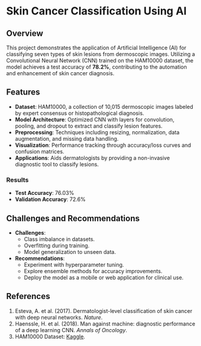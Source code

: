 # Skin Cancer Classification Using AI

## Overview
This project demonstrates the application of Artificial Intelligence (AI) for classifying seven types of skin lesions from dermoscopic images. Utilizing a Convolutional Neural Network (CNN) trained on the HAM10000 dataset, the model achieves a test accuracy of **78.2%**, contributing to the automation and enhancement of skin cancer diagnosis.

## Features
- **Dataset**: HAM10000, a collection of 10,015 dermoscopic images labeled by expert consensus or histopathological diagnosis.
- **Model Architecture**: Optimized CNN with layers for convolution, pooling, and dropout to extract and classify lesion features.
- **Preprocessing**: Techniques including resizing, normalization, data augmentation, and missing data handling.
- **Visualization**: Performance tracking through accuracy/loss curves and confusion matrices.
- **Applications**: Aids dermatologists by providing a non-invasive diagnostic tool to classify lesions.

### Results
- **Test Accuracy**: 76.03%
- **Validation Accuracy**: 72.6%

## Challenges and Recommendations
- **Challenges**:
  - Class imbalance in datasets.
  - Overfitting during training.
  - Model generalization to unseen data.
- **Recommendations**:
  - Experiment with hyperparameter tuning.
  - Explore ensemble methods for accuracy improvements.
  - Deploy the model as a mobile or web application for clinical use.

## References
1. Esteva, A. et al. (2017). Dermatologist-level classification of skin cancer with deep neural networks. *Nature*.
2. Haenssle, H. et al. (2018). Man against machine: diagnostic performance of a deep learning CNN. *Annals of Oncology*.
3. HAM10000 Dataset: [Kaggle](https://www.kaggle.com/kmader/skin-cancer-mnist-ham10000).
